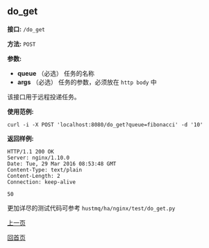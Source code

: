 ## do_get ##

**接口:** `/do_get`

**方法:** `POST`

**参数:** 

*  **queue** （必选）  任务的名称
*  **args** （必选） 任务的参数，必须放在 `http body` 中
  
该接口用于远程投递任务。

**使用范例:**

    curl -i -X POST 'localhost:8080/do_get?queue=fibonacci' -d '10'

**返回样例:**

    HTTP/1.1 200 OK
    Server: nginx/1.10.0
    Date: Tue, 29 Mar 2016 08:53:48 GMT
    Content-Type: text/plain
    Content-Length: 2
    Connection: keep-alive
    
    50

更加详尽的测试代码可参考 `hustmq/ha/nginx/test/do_get.py`

[上一页](../ha.md)

[回首页](../../index.md)